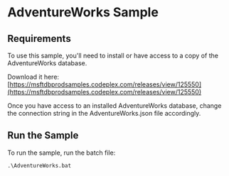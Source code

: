 # AdventureWorks Sample

## Requirements

To use this sample, you'll need to install or have access to a copy of the AdventureWorks database.

Download it here: [https://msftdbprodsamples.codeplex.com/releases/view/125550](https://msftdbprodsamples.codeplex.com/releases/view/125550)

Once you have access to an installed AdventureWorks database, change the connection string in the
AdventureWorks.json file accordingly.

## Run the Sample

To run the sample, run the batch file:

```
.\AdventureWorks.bat
```
